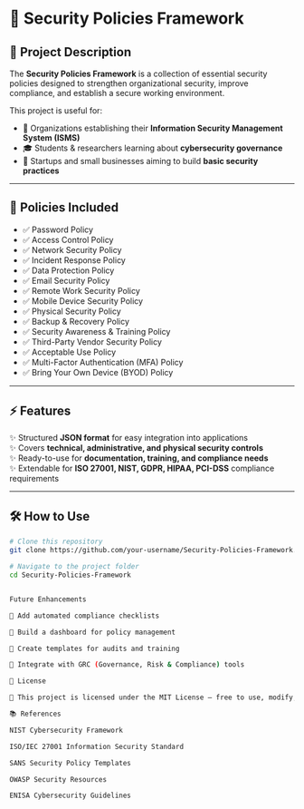# 🔐 Security Policies Framework  

## 📌 Project Description  
The **Security Policies Framework** is a collection of essential security policies designed to strengthen organizational security, improve compliance, and establish a secure working environment.  

This project is useful for:  
- 🏢 Organizations establishing their **Information Security Management System (ISMS)**  
- 🎓 Students & researchers learning about **cybersecurity governance**  
- 🚀 Startups and small businesses aiming to build **basic security practices**  

---

## 📜 Policies Included  
- ✅ Password Policy  
- ✅ Access Control Policy  
- ✅ Network Security Policy  
- ✅ Incident Response Policy  
- ✅ Data Protection Policy  
- ✅ Email Security Policy  
- ✅ Remote Work Security Policy  
- ✅ Mobile Device Security Policy  
- ✅ Physical Security Policy  
- ✅ Backup & Recovery Policy  
- ✅ Security Awareness & Training Policy  
- ✅ Third-Party Vendor Security Policy  
- ✅ Acceptable Use Policy  
- ✅ Multi-Factor Authentication (MFA) Policy  
- ✅ Bring Your Own Device (BYOD) Policy  

---

## ⚡ Features  
✨ Structured **JSON format** for easy integration into applications  
✨ Covers **technical, administrative, and physical security controls**  
✨ Ready-to-use for **documentation, training, and compliance needs**  
✨ Extendable for **ISO 27001, NIST, GDPR, HIPAA, PCI-DSS** compliance requirements  

---

## 🛠️ How to Use  

```bash
# Clone this repository
git clone https://github.com/your-username/Security-Policies-Framework.git

# Navigate to the project folder
cd Security-Policies-Framework


Future Enhancements

📌 Add automated compliance checklists

📌 Build a dashboard for policy management

📌 Create templates for audits and training

📌 Integrate with GRC (Governance, Risk & Compliance) tools

📖 License

📜 This project is licensed under the MIT License – free to use, modify, and distribute with attribution.

📚 References

NIST Cybersecurity Framework

ISO/IEC 27001 Information Security Standard

SANS Security Policy Templates

OWASP Security Resources

ENISA Cybersecurity Guidelines
